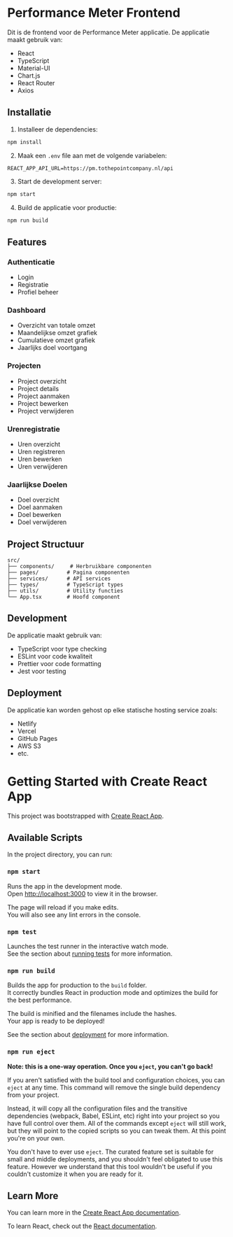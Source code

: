 # Performance Meter Frontend

Dit is de frontend voor de Performance Meter applicatie. De applicatie maakt gebruik van:

- React
- TypeScript
- Material-UI
- Chart.js
- React Router
- Axios

## Installatie

1. Installeer de dependencies:
```bash
npm install
```

2. Maak een `.env` file aan met de volgende variabelen:
```
REACT_APP_API_URL=https://pm.tothepointcompany.nl/api
```

3. Start de development server:
```bash
npm start
```

4. Build de applicatie voor productie:
```bash
npm run build
```

## Features

### Authenticatie
- Login
- Registratie
- Profiel beheer

### Dashboard
- Overzicht van totale omzet
- Maandelijkse omzet grafiek
- Cumulatieve omzet grafiek
- Jaarlijks doel voortgang

### Projecten
- Project overzicht
- Project details
- Project aanmaken
- Project bewerken
- Project verwijderen

### Urenregistratie
- Uren overzicht
- Uren registreren
- Uren bewerken
- Uren verwijderen

### Jaarlijkse Doelen
- Doel overzicht
- Doel aanmaken
- Doel bewerken
- Doel verwijderen

## Project Structuur

```
src/
├── components/     # Herbruikbare componenten
├── pages/         # Pagina componenten
├── services/      # API services
├── types/         # TypeScript types
├── utils/         # Utility functies
└── App.tsx        # Hoofd component
```

## Development

De applicatie maakt gebruik van:
- TypeScript voor type checking
- ESLint voor code kwaliteit
- Prettier voor code formatting
- Jest voor testing

## Deployment

De applicatie kan worden gehost op elke statische hosting service zoals:
- Netlify
- Vercel
- GitHub Pages
- AWS S3
- etc.

# Getting Started with Create React App

This project was bootstrapped with [Create React App](https://github.com/facebook/create-react-app).

## Available Scripts

In the project directory, you can run:

### `npm start`

Runs the app in the development mode.\
Open [http://localhost:3000](http://localhost:3000) to view it in the browser.

The page will reload if you make edits.\
You will also see any lint errors in the console.

### `npm test`

Launches the test runner in the interactive watch mode.\
See the section about [running tests](https://facebook.github.io/create-react-app/docs/running-tests) for more information.

### `npm run build`

Builds the app for production to the `build` folder.\
It correctly bundles React in production mode and optimizes the build for the best performance.

The build is minified and the filenames include the hashes.\
Your app is ready to be deployed!

See the section about [deployment](https://facebook.github.io/create-react-app/docs/deployment) for more information.

### `npm run eject`

**Note: this is a one-way operation. Once you `eject`, you can't go back!**

If you aren't satisfied with the build tool and configuration choices, you can `eject` at any time. This command will remove the single build dependency from your project.

Instead, it will copy all the configuration files and the transitive dependencies (webpack, Babel, ESLint, etc) right into your project so you have full control over them. All of the commands except `eject` will still work, but they will point to the copied scripts so you can tweak them. At this point you're on your own.

You don't have to ever use `eject`. The curated feature set is suitable for small and middle deployments, and you shouldn't feel obligated to use this feature. However we understand that this tool wouldn't be useful if you couldn't customize it when you are ready for it.

## Learn More

You can learn more in the [Create React App documentation](https://facebook.github.io/create-react-app/docs/getting-started).

To learn React, check out the [React documentation](https://reactjs.org/).
